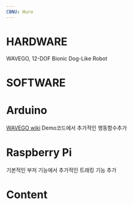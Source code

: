 ```yaml
---
CBNU: Huro
---
```


# HARDWARE
WAVEGO, 12-DOF Bionic Dog-Like Robot

# SOFTWARE

# Arduino
[WAVEGO wiki](https://www.waveshare.com/wiki/WAVEGO)
Demo코드에서 추가적인 행동함수추가

# Raspberry Pi
기본적인 부저 기능에서 추가적인 트래킹 기능 추가

# Content
